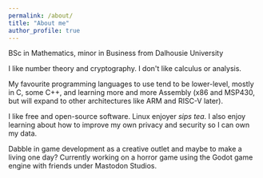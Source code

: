 ```yaml
---
permalink: /about/
title: "About me"
author_profile: true
---
```


BSc in Mathematics, minor in Business from Dalhousie University

I like number theory and cryptography. I don't like calculus or analysis.

My favourite programming languages to use tend to be lower-level, mostly in C, some C++, and learning more and more Assembly (x86 and MSP430, but will expand to other architectures like ARM and RISC-V later).

I like free and open-source software. Linux enjoyer _sips tea_. I also enjoy learning about how to improve my own privacy and security so I can own my data.

Dabble in game development as a creative outlet and maybe to make a living one day? Currently working on a horror game using the Godot game engine with friends under Mastodon Studios.
